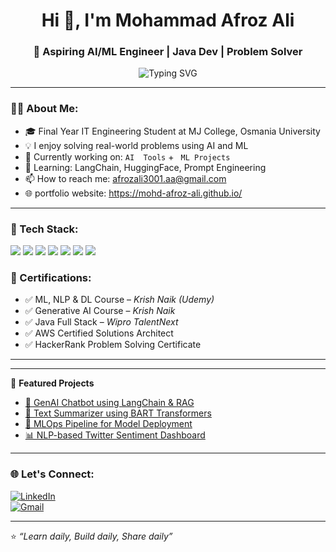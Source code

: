 <!-- Profile Header -->
<h1 align="center">Hi 👋, I'm Mohammad Afroz Ali</h1>
<h3 align="center">🚀 Aspiring AI/ML Engineer | Java Dev | Problem Solver</h3>

<p align="center">
  <img src="https://readme-typing-svg.demolab.com?font=Fira+Code&pause=1000&color=00F79E&width=435&lines=Passionate+AI+%7C+ML+%7C+DL+%7C+NLP+%7C+GenAI+Engineer;Building+AI-powered+projects;Problem+Solver+%7C+Open+Source+contribution;Let's+connect+%26+grow+together!" alt="Typing SVG" />
</p>

---

### 👨‍💻 About Me:
- 🎓 Final Year IT Engineering Student at MJ College, Osmania University  
- 💡 I enjoy solving real-world problems using AI and ML  
- 🧠 Currently working on: `AI  Tools` + ` ML Projects`  
- 🌱 Learning: LangChain, HuggingFace, Prompt Engineering 
- 📫 How to reach me: afrozali3001.aa@gmail.com  
- 🌐 portfolio website: https://mohd-afroz-ali.github.io/

---

### 💼 Tech Stack:
<p align="left">
  <img src="https://img.shields.io/badge/Java-%23007396?style=for-the-badge&logo=java&logoColor=white"/>
  <img src="https://img.shields.io/badge/Python-%2314354C?style=for-the-badge&logo=python&logoColor=white"/>
  <img src="https://img.shields.io/badge/TensorFlow-%23FF6F00?style=for-the-badge&logo=tensorflow&logoColor=white"/>
  <img src="https://img.shields.io/badge/PyTorch-%23EE4C2C?style=for-the-badge&logo=pytorch&logoColor=white"/>
  <img src="https://img.shields.io/badge/HuggingFace-%23FFD21F?style=for-the-badge&logo=huggingface&logoColor=black"/>
  <img src="https://img.shields.io/badge/OpenCV-%23004885?style=for-the-badge&logo=opencv&logoColor=white"/>
  <img src="https://img.shields.io/badge/MediaPipe-%2300A67E?style=for-the-badge"/>
</p>



### 📜 Certifications:
- ✅ ML, NLP & DL Course – *Krish Naik (Udemy)*  
- ✅ Generative AI Course – *Krish Naik*  
- ✅ Java Full Stack – *Wipro TalentNext*  
- ✅ AWS Certified Solutions Architect  
- ✅ HackerRank Problem Solving Certificate  

---

---

📌 **Featured Projects**

- [🧠 GenAI Chatbot using LangChain & RAG](#)  
- [📄 Text Summarizer using BART Transformers](#)  
- [🔁 MLOps Pipeline for Model Deployment](#)  
- [📊 NLP-based Twitter Sentiment Dashboard](#)  

---



### 🌐 Let's Connect:
[![LinkedIn](https://img.shields.io/badge/LinkedIn-blue?style=for-the-badge&logo=linkedin&logoColor=white)](https://linkedin.com/in/mohd-afroz-ali)  
[![Gmail](https://img.shields.io/badge/Gmail-red?style=for-the-badge&logo=gmail&logoColor=white)](mailto:afrozali3001.aa@gmail.com)

---

⭐ _“Learn daily, Build daily, Share daily”_
